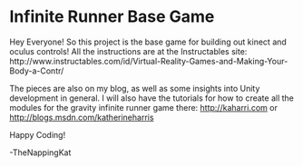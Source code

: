 <h1>Infinite Runner Base Game</h1>
Hey Everyone!
So this project is the base game for building out kinect and oculus controls!
All the instructions are at the Instructables site: http://www.instructables.com/id/Virtual-Reality-Games-and-Making-Your-Body-a-Contr/

The pieces are also on my blog, as well as some insights into Unity development in general. I will also have the tutorials for how to create all the modules for the gravity infinite runner game there: http://kaharri.com or http://blogs.msdn.com/katherineharris

Happy Coding!

-TheNappingKat

